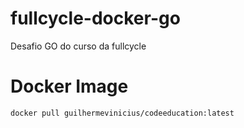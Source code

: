 # fullcycle-docker-go
Desafio GO do curso da fullcycle

# Docker Image
```bash
docker pull guilhermevinicius/codeeducation:latest
```